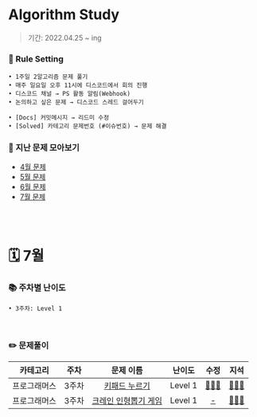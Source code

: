# Algorithm Study
> 기간: 2022.04.25 ~ ing  

### 📌 Rule Setting
    • 1주일 2알고리즘 문제 풀기
    • 매주 일요일 오후 11시에 디스코드에서 회의 진행
    • 디스코드 채널 → PS 활동 알림(Webhook)
    • 논의하고 싶은 문제 → 디스코드 스레드 걸어두기

```
• [Docs] 커밋메시지 → 리드미 수정
• [Solved] 카테고리 문제번호 (#이슈번호) → 문제 해결 
```

### 👀 지난 문제 모아보기
- [4월 문제](모아보기/4월문제.md)
- [5월 문제](모아보기/5월문제.md)
- [6월 문제](모아보기/6월문제.md)
- [7월 문제](모아보기/7월문제.md)

</br></br>

# 🗓 7월
### 📚 주차별 난이도
    • 3주차: Level 1
</br>

### ✏️ 문제풀이
| 카테고리 | 주차 | 문제 이름 | 난이도 | 수정 | 지석 |  
| :----------: | :----------: | :----------: | :----------: | :----------: | :----------: | 
| 프로그래머스 | 3주차 | [키패드 누르기](https://school.programmers.co.kr/learn/courses/30/lessons/67256) | Level 1 | [🙆🏻‍♀️](Implementation/Programmers67256.md) | [🙆🏻‍♂️](지석/Implementation/Programmers67256.md) |
| 프로그래머스 | 3주차 | [크레인 인형뽑기 게임](https://school.programmers.co.kr/learn/courses/30/lessons/64061) | Level 1 | [-](-) | [🙆🏻‍♂️](지석/Stack_Queue/Programmers64061.md) |
